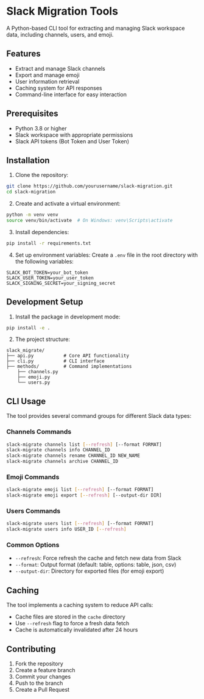 # Slack Migration Tools

A Python-based CLI tool for extracting and managing Slack workspace data, including channels, users, and emoji.

## Features

- Extract and manage Slack channels
- Export and manage emoji
- User information retrieval
- Caching system for API responses
- Command-line interface for easy interaction

## Prerequisites

- Python 3.8 or higher
- Slack workspace with appropriate permissions
- Slack API tokens (Bot Token and User Token)

## Installation

1. Clone the repository:
```bash
git clone https://github.com/yourusername/slack-migration.git
cd slack-migration
```

2. Create and activate a virtual environment:
```bash
python -m venv venv
source venv/bin/activate  # On Windows: venv\Scripts\activate
```

3. Install dependencies:
```bash
pip install -r requirements.txt
```

4. Set up environment variables:
Create a `.env` file in the root directory with the following variables:
```
SLACK_BOT_TOKEN=your_bot_token
SLACK_USER_TOKEN=your_user_token
SLACK_SIGNING_SECRET=your_signing_secret
```

## Development Setup

1. Install the package in development mode:
```bash
pip install -e .
```

2. The project structure:
```
slack_migrate/
├── api.py           # Core API functionality
├── cli.py           # CLI interface
├── methods/         # Command implementations
    ├── channels.py
    ├── emoji.py
    └── users.py

```

## CLI Usage

The tool provides several command groups for different Slack data types:

### Channels Commands

```bash
slack-migrate channels list [--refresh] [--format FORMAT]
slack-migrate channels info CHANNEL_ID
slack-migrate channels rename CHANNEL_ID NEW_NAME
slack-migrate channels archive CHANNEL_ID
```

### Emoji Commands

```bash
slack-migrate emoji list [--refresh] [--format FORMAT]
slack-migrate emoji export [--refresh] [--output-dir DIR]
```

### Users Commands

```bash
slack-migrate users list [--refresh] [--format FORMAT]
slack-migrate users info USER_ID [--refresh]
```

### Common Options

- `--refresh`: Force refresh the cache and fetch new data from Slack
- `--format`: Output format (default: table, options: table, json, csv)
- `--output-dir`: Directory for exported files (for emoji export)

## Caching

The tool implements a caching system to reduce API calls:
- Cache files are stored in the `cache` directory
- Use `--refresh` flag to force a fresh data fetch
- Cache is automatically invalidated after 24 hours

## Contributing

1. Fork the repository
2. Create a feature branch
3. Commit your changes
4. Push to the branch
5. Create a Pull Request